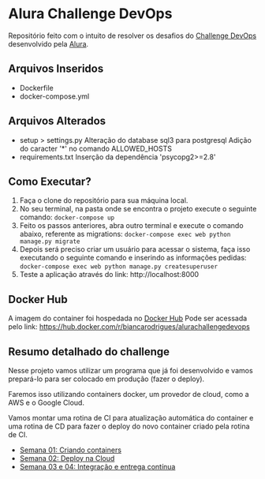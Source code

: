 # Alura Challenge DevOps

Repositório feito com o intuito de resolver os desafios do [Challenge DevOps](https://www.alura.com.br/challenges/devops) desenvolvido pela [Alura](https://www.alura.com.br/).

## Arquivos Inseridos
- Dockerfile
- docker-compose.yml

## Arquivos Alterados
- setup > settings.py
    Alteração do database sql3 para postgresql
    Adição do caracter '*' no comando ALLOWED_HOSTS
- requirements.txt
    Inserção da dependência 'psycopg2>=2.8'

## Como Executar?

1. Faça o clone do repositório para sua máquina local.
2. No seu terminal, na pasta onde se encontra o projeto execute o seguinte comando:
```docker-compose up```
3. Feito os passos anteriores, abra outro terminal e execute o comando abaixo, referente as migrations:
```docker-compose exec web python manage.py migrate```
4. Depois será preciso criar um usuário para acessar o sistema, faça isso executando o seguinte comando e inserindo as informações pedidas:
```docker-compose exec web python manage.py createsuperuser```
5. Teste a aplicação através do link: http://localhost:8000 

## Docker Hub
A imagem do container foi hospedada no [Docker Hub](https://hub.docker.com/)
Pode ser acessada pelo link: https://hub.docker.com/r/biancarodrigues/alurachallengedevops


## Resumo detalhado do challenge
Nesse projeto vamos utilizar um programa que já foi desenvolvido e vamos prepará-lo para ser colocado em produção (fazer o deploy).

Faremos isso utilizando containers docker, um provedor de cloud, como a AWS e o Google Cloud.

Vamos montar uma rotina de CI para atualização automática do container e uma rotina de CD para fazer o deploy do novo container criado pela rotina de CI.

- [Semana 01: Criando containers](https://www.alura.com.br/challenges/devops/semana-01-criando-containers)
- [Semana 02: Deploy na Cloud](https://www.alura.com.br/challenges/devops/semana-02-deploy-na-cloud)
- [Semana 03 e 04: Integração e entrega contínua](https://www.alura.com.br/challenges/devops/semana-03-04-integracao-e-entrega-continua)
